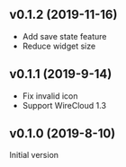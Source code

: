 ## v0.1.2 (2019-11-16)

- Add save state feature
- Reduce widget size


## v0.1.1 (2019-9-14)

- Fix invalid icon
- Support WireCloud 1.3


## v0.1.0 (2019-8-10)

Initial version
